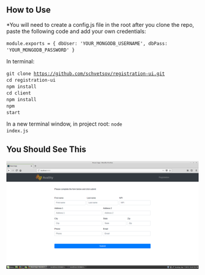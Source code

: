 ## How to Use

*You will need to create a config.js file in the root after you clone the repo, paste the following code and add your own credentials:

<code>module.exports = {
    dbUser: 'YOUR_MONGODB_USERNAME',
    dbPass: 'YOUR_MONGODB_PASSWORD'
}</code>

In terminal:

<code>git clone https://github.com/schvetsov/registration-ui.git</code><br>
<code>cd registration-ui</code><br>
<code>npm install</code><br>
<code>cd client</code><br>
<code>npm install</code><br>
<code>npm start</code><br>

In a new terminal window, in project root:
<code>node index.js</code><br>

## You Should See This

![Screenshot](screenshot1.png)

